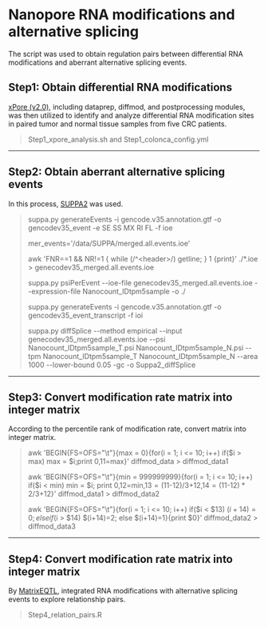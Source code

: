 # Nanopore RNA modifications and alternative splicing
The script was used to obtain regulation pairs between differential RNA modifications and aberrant alternative splicing events.
## Step1: Obtain differential RNA modifications

[xPore (v2.0)](https://github.com/GoekeLab/xpore), including dataprep, diffmod, and postprocessing modules, was then utilized to identify and analyze differential RNA modification sites in paired tumor and normal tissue samples from five CRC patients.
> Step1_xpore_analysis.sh and Step1_colonca_config.yml
**************************************************************************************
## Step2: Obtain aberrant alternative splicing events
In this process, [SUPPA2](https://github.com/comprna/SUPPA) was used.

> suppa.py generateEvents -i gencode.v35.annotation.gtf -o gencodev35_event  -e SE SS MX RI FL -f ioe  
>
> mer_events='/data/SUPPA/merged.all.events.ioe'  
>
> awk 'FNR==1 && NR!=1 { while (/^\<header>/) getline; } 1 {print}' ./*.ioe > genecodev35_merged.all.events.ioe  
>
> suppa.py psiPerEvent --ioe-file genecodev35_merged.all.events.ioe --expression-file Nanocount_IDtpm5sample -o ./  
>
> suppa.py generateEvents -i gencode.v35.annotation.gtf -o gencodev35_event_transcript -f ioi  
>
> suppa.py diffSplice --method empirical --input genecodev35_merged.all.events.ioe --psi Nanocount_IDtpm5sample_T.psi Nanocount_IDtpm5sample_N.psi --tpm Nanocount_IDtpm5sample_T Nanocount_IDtpm5sample_N --area 1000 --lower-bound 0.05 -gc -o Suppa2_diffSplice  
>
**************************************************************************************
## Step3: Convert modification rate matrix into integer matrix
According to the percentile rank of modification rate, convert matrix into integer matrix.  

> awk 'BEGIN{FS=OFS="\t"}{max = 0}{for(i = 1; i <= 10; i++) if($i > max) max = $i;print $0,$11=max}' diffmod_data > diffmod_data1  
> 
> awk 'BEGIN{FS=OFS="\t"}{min = 999999999}{for(i = 1; i <= 10; i++) if($i < min) min = $i; print $0,$12=min,$13=($11-$12)/3+$12,$14=($11-$12)*2/3+$12}' diffmod_data1 > diffmod_data2  
> 
> awk 'BEGIN{FS=OFS="\t"}{for(i = 1; i <= 10; i++) if($i < $13) $(i+14)=0; else if ($i > $14) $(i+14)=2;  else $(i+14)=1}{print $0}'  diffmod_data2 > diffmod_data3  
>
**************************************************************************************
## Step4: Convert modification rate matrix into integer matrix
By [MatrixEQTL](https://github.com/andreyshabalin/MatrixEQTL), integrated RNA modifications with alternative splicing events to explore relationship pairs.

> Step4_relation_pairs.R

